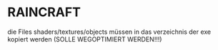 # RAINCRAFT

die Files shaders/textures/objects müssen in das verzeichnis der exe kopiert werden (SOLLE WEGOPTIMIERT WERDEN!!!)
